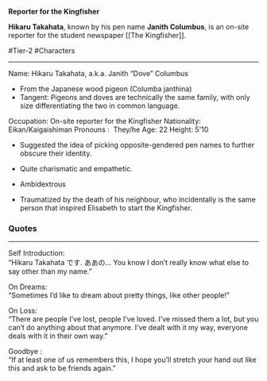 **Reporter for the Kingfisher**

**Hikaru Takahata**, known by his pen name **Janith Columbus**, is an on-site reporter for the student newspaper [[The Kingfisher]].

#Tier-2 #Characters 

---
Name: Hikaru Takahata, a.k.a. Janith “Dove” Columbus
- From the Japanese wood pigeon (Columba janthina)
- Tangent: Pigeons and doves are technically the same family, with only size differentiating the two in common language.
  
Occupation: On-site reporter for the Kingfisher
Nationality: Eikan/Kaigaishiman
Pronouns :  They/he
Age: 22
Height: 5'10

- Suggested the idea of picking opposite-gendered pen names to further obscure their identity.
    
- Quite charismatic and empathetic.
  
- Ambidextrous
    
- Traumatized by the death of his neighbour, who incidentally is the same person that inspired Elisabeth to start the Kingfisher.  

### Quotes
---
Self Introduction:  
“Hikaru Takahata です. ああの... You know I don’t really know what else to say other than my name.”  
  
On Dreams:  
“Sometimes I’d like to dream about pretty things, like other people!”  
  
On Loss:  
“There are people I’ve lost, people I’ve loved. I’ve missed them a lot, but you can’t do anything about that anymore. I’ve dealt with it my way, everyone deals with it in their own way.”  
  
Goodbye :  
“If at least one of us remembers this, I hope you’ll stretch your hand out like this and ask to be friends again.”